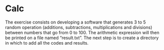# Calc
The exercise consists on developing a software that generates 3 to 5 random operation (additions, subtractions, multiplications and divisions) between numbers that go from 0 to 100. The arithmetic expression will then be printed on a file named “result.txt”. The next step is to create a directory in which to add all the codes and results.
